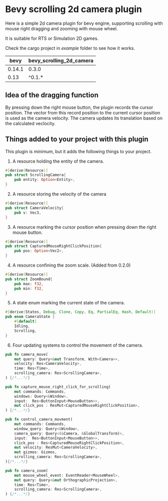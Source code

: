 # Bevy scrolling 2d camera plugin

Here is a simple 2d camera plugin for bevy engine, supporting scrolling with mouse right dragging and zooming with mouse wheel.

It is suitable for RTS or Simulation 2D games.

Check the cargo project in _example_ folder to see how it works.

| bevy  | bevy_scrolling_2d_camera |
|-------|---------------------|
| 0.14.1 | 0.3.0    |
| 0.13  | ^0.1.*                 |

## Idea of the dragging function

By pressing down the right mouse button, the plugin records the cursor position.
The vector from this record position to the current cursor position is used as the camera velocity.
The camera updates its translation based on the calculated veclocity.

## Things added to your project with this plugin

This plugin is minimum, but it adds the following things to your project.

1. A resource holding the entity of the camera.
```rust
#[derive(Resource)]
pub struct ScrollingCamera{
    pub entity: Option<Entity>,
}
```

2. A resource storing the velocity of the camera

```rust
#[derive(Resource)]
pub struct CameraVelocity{
    pub v: Vec3,
}
```

3. A resource marking the cursor position when pressing down the right mouse button.

```rust
#[derive(Resource)]
pub struct CapturedMouseRightClickPosition{
    pub pos: Option<Vec2>,
}
```

4. A resource confining the zoom scale. (Added from 0.2.0)

```rust
#[derive(Resource)]
pub struct ZoomBound{
    pub max: f32,
    pub min: f32,
}
```

5. A state enum marking the current state of the camera.

```rust
#[derive(States, Debug, Clone, Copy, Eq, PartialEq, Hash, Default)]
pub enum CameraState {
    #[default]
    Idling,
    Scrolling,
}
```

6. Four updating systems to control the movement of the camera.

```rust
pub fn camera_move(
    mut query: Query<&mut Transform, With<Camera>>,
    velocity: Res<CameraVelocity>,
    time: Res<Time>,
    scrolling_camera: Res<ScrollingCamera>,
) {/*...*/}
```

```rust
pub fn capture_mouse_right_click_for_scrolling(
    mut commands: Commands,
    windows: Query<&Window>,
    input:  Res<ButtonInput<MouseButton>>,
    mut click_pos : ResMut<CapturedMouseRightClickPosition>,
) {/*...*/}
```

```rust
pub fn control_camera_movment(
    mut commands: Commands,
    window_query: Query<&Window>,
    camera_query: Query<(&Camera, &GlobalTransform)>,
    input:  Res<ButtonInput<MouseButton>>,
    click_pos : Res<CapturedMouseRightClickPosition>,
    mut velocity: ResMut<CameraVelocity>,
    mut gizmos: Gizmos,
    scrolling_camera: Res<ScrollingCamera>,
){/*...*/}
```

```rust
pub fn camera_zoom(
    mut mouse_wheel_event: EventReader<MouseWheel>,
    mut query: Query<&mut OrthographicProjection>,
    time: Res<Time>,
    scrolling_camera: Res<ScrollingCamera>,
) {/*...*/}
```